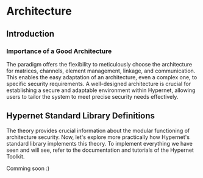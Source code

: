 # Architecture

## Introduction

### Importance of a Good Architecture
The paradigm offers the flexibility to meticulously choose the architecture for matrices, channels, element management, linkage, and communication. This enables the easy adaptation of an architecture, even a complex one, to specific security requirements. A well-designed architecture is crucial for establishing a secure and adaptable environment within Hypernet, allowing users to tailor the system to meet precise security needs effectively.


## Hypernet Standard Library Definitions

The theory provides crucial information about the modular functioning of architecture security. Now, let's explore more practically how Hypernet's standard library implements this theory. To implement everything we have seen and will see, refer to the documentation and tutorials of the Hypernet Toolkit.

Comming soon :)
